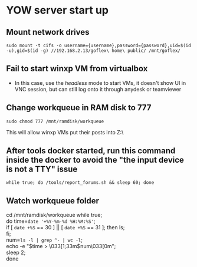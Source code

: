 # YOW server start up

## Mount network drives
```
sudo mount -t cifs -o username={username},password={password},uid=$(id -u),gid=$(id -g) //192.168.2.13/goflex\ home\ public/ /mnt/goflex/
```

## Fail to start winxp VM from virtualbox
- In this case, use the *headless* mode to start VMs, it doesn't show UI in VNC session, but can still log onto it through anydesk or teamviewer

## Change workqueue in RAM disk to 777
```
sudo chmod 777 /mnt/ramdisk/workqueue
```
This will allow winxp VMs put their posts into Z:\

## After tools docker started, run this command inside the docker to avoid the "the input device is not a TTY" issue
```
while true; do /tools/report_forums.sh && sleep 60; done
```

## Watch workqueue folder
cd /mnt/ramdisk/workqueue
while true; \
    do time=`date '+%Y-%m-%d %H:%M:%S'`; \
    if [ `date +%S` == 30 ] || [ `date +%S` == 31 ]; then 
        ls; \
    fi; \
    num=`ls -l | grep ^- | wc -l`; \
    echo -e "$time > \033[1;33m$num\033[0m"; \
    sleep 2; \
done
